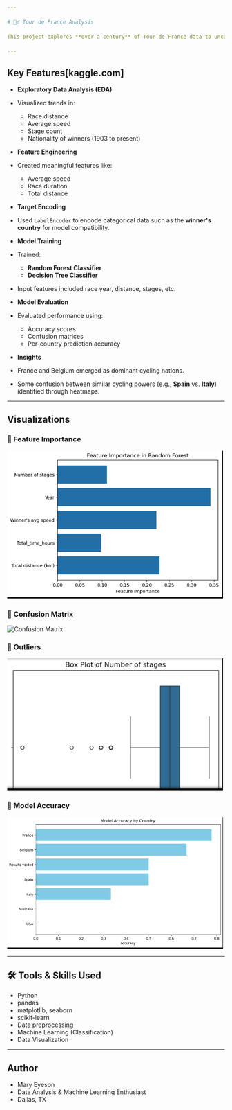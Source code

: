 ```yaml
---

# 🚴‍♂ Tour de France Analysis

This project explores **over a century** of Tour de France data to uncover historical trends and apply **machine learning** to predict the **winner's country** based on race characteristics.

---
```


##  Key Features[kaggle.com]

*  **Exploratory Data Analysis (EDA)**

  * Visualized trends in:

    * Race distance
    * Average speed
    * Stage count
    * Nationality of winners (1903 to present)

*  **Feature Engineering**

  * Created meaningful features like:

    * Average speed
    * Race duration
    * Total distance

*  **Target Encoding**

  * Used `LabelEncoder` to encode categorical data such as the **winner's country** for model compatibility.

*  **Model Training**

  * Trained:

    * **Random Forest Classifier**
    * **Decision Tree Classifier**
  * Input features included race year, distance, stages, etc.

*  **Model Evaluation**

  * Evaluated performance using:

    * Accuracy scores
    * Confusion matrices
    * Per-country prediction accuracy

*  **Insights**

  * France and Belgium emerged as dominant cycling nations.
  * Some confusion between similar cycling powers (e.g., **Spain** vs. **Italy**) identified through heatmaps.

---

##  Visualizations

### 📌 Feature Importance

<img src="img/feature_import_tour.png" alt="Feature Importance" width="500"/>

### 📌 Confusion Matrix

<img src="images/confusionmatrix_tour.png" alt="Confusion Matrix" width="500"/>

### 📌 Outliers

<img src="img/outliers_tour.png" alt="Outliers" width="500"/>

### 📌 Model Accuracy

<img src="img/model_accuracy_tour.png" alt="Model Accuracy" width="500"/>

---

## 🛠️ Tools & Skills Used

* Python
* pandas
* matplotlib, seaborn
* scikit-learn
* Data preprocessing
* Machine Learning (Classification)
* Data Visualization

---

## Author
* Mary Eyeson
* Data Analysis & Machine Learning Enthusiast
* Dallas, TX
